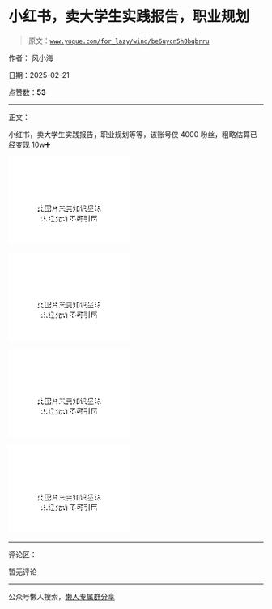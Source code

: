 # 小红书，卖大学生实践报告，职业规划

> 原文：[`www.yuque.com/for_lazy/wind/be6uycn5h0bqbrru`](https://www.yuque.com/for_lazy/wind/be6uycn5h0bqbrru)

作者： 风小海

日期：2025-02-21

点赞数：**53**

* * *

正文：

小红书，卖大学生实践报告，职业规划等等，该账号仅 4000 粉丝，粗略估算已经变现 10w➕

![](img/bdd28b0d1bc3a41cdcc4ea8af75b798f.png "None")

![](img/bd99299148b0c19c5bdfb1d7a534e8c5.png "None")

![](img/000d7cc342d5e2e7bb6d1e3be5cbb178.png "None")

![](img/795e9fa63e667bc11e87cf7cfeb56c6a.png "None")

* * *

评论区：

暂无评论

* * *

公众号懒人搜索，[懒人专属群分享](https://lazybook.fun/#/blog/group)
